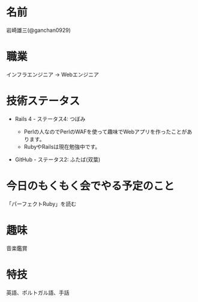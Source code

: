 # 名前

岩崎雄三(@ganchan0929)

# 職業

インフラエンジニア → Webエンジニア

# 技術ステータス

* Rails 4 - ステータス4: つぼみ
  - Perlの人なのでPerlのWAFを使って趣味でWebアプリを作ったことがあります。
  - RubyやRailsは現在勉強中です。

* GitHub - ステータス2: ふたば(双葉)

# 今日のもくもく会でやる予定のこと
「パーフェクトRuby」を読む

# 趣味

音楽鑑賞

# 特技

英語、ポルトガル語、手話
